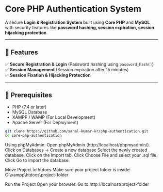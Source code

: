# Core PHP Authentication System

A secure **Login & Registration System** built using **Core PHP** and **MySQL** with security features like **password hashing, session expiration, session hijacking protection**.

---

## 🚀 Features

✅ **Secure Registration & Login** (Password hashing using `password_hash()`)  
✅ **Session Management** (Session expiration after 15 minutes)  
✅ **Session Fixation & Hijacking Protection**  

---

## 📌 Prerequisites

- PHP (7.4 or later)
- MySQL Database
- XAMPP / WAMP (For Local Development)
- Apache Server (For Deployment)

```bash
git clone https://github.com/sanal-kumar-kr/php-authentication.git
cd core-php-authentication
```

Using phpMyAdmin:
Open phpMyAdmin (http://localhost/phpmyadmin/).
Click on Databases → Create a new database
Select the newly created database.
Click on the Import tab.
Click Choose File and select your .sql file.
Click Go to import the database.

Move Project to htdocs
Make sure your project folder is inside:
C:\xampp\htdocs\project-folder

Run the Project
Open your browser.
Go to:http://localhost/project-folder

